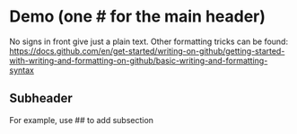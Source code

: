 # Demo (one # for the main header)

No signs in front give just a plain text. Other formatting tricks can be found: https://docs.github.com/en/get-started/writing-on-github/getting-started-with-writing-and-formatting-on-github/basic-writing-and-formatting-syntax 

## Subheader

For example, use ## to add subsection 